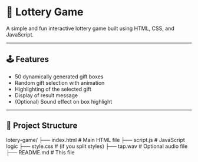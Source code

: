 # 🎁 Lottery Game

A simple and fun interactive lottery game built using HTML, CSS, and JavaScript.

---

## 🕹️ Features

- 50 dynamically generated gift boxes
- Random gift selection with animation
- Highlighting of the selected gift
- Display of result message
- (Optional) Sound effect on box highlight

---

## 📁 Project Structure

lotery-game/
├── index.html # Main HTML file
├── script.js # JavaScript logic
├── style.css # (if you split styles)
├── tap.wav # Optional audio file
├── README.md # This file
